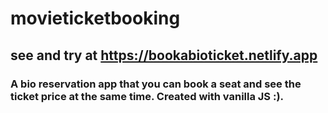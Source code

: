 # movieticketbooking

## see and try at https://bookabioticket.netlify.app

### A bio reservation app that you can book a seat and see the ticket price at the same time. Created with vanilla JS :).
